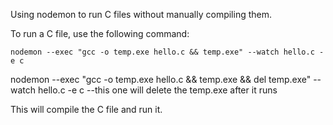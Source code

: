 Using nodemon to run C files without manually compiling them.

To run a C file, use the following command:

```nodemon --exec "gcc -o temp.exe hello.c && temp.exe" --watch hello.c -e c```

nodemon --exec "gcc -o temp.exe hello.c && temp.exe && del temp.exe" --watch hello.c -e c --this one will delete the temp.exe after it runs


This will compile the C file and run it.
